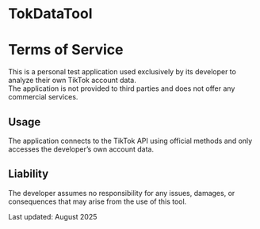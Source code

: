 # TokDataTool

# Terms of Service

This is a personal test application used exclusively by its developer to analyze their own TikTok account data.  
The application is not provided to third parties and does not offer any commercial services.

## Usage
The application connects to the TikTok API using official methods and only accesses the developer’s own account data.  

## Liability
The developer assumes no responsibility for any issues, damages, or consequences that may arise from the use of this tool.

Last updated: August 2025
